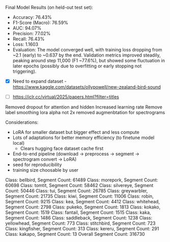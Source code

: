 Final Model Results (on held-out test set):
- Accuracy: 76.43%
- F1-Score (Macro): 76.59%
- AUC: 94.07%
- Precision: 77.02%
- Recall: 76.43%
- Loss: 1.1603
- Evaluation: The model converged well, with training loss dropping from ~2.1 (early) to ~0.637 by the end. Validation metrics improved steadily, peaking around step 11,000 (F1 ~77.6%), but showed some fluctuation in later epochs (possibly due to overfitting or early stopping not triggering).

- [x] Need to expand dataset - https://www.kaggle.com/datasets/ollypowell/new-zealand-bird-sound

- [ ] https://iclr.cc/virtual/2025/papers.html?filter=titles

Removed dropout for attention and hidden
Increased learning rate
Remove label smoothing
lora alpha not 2x
removed augmenbtation for spectrograms

Considerations:
 - LoRA for smaller dataset but bigger effect and less compute
 - Lots of adaptations for better memory efficiency (to finetune model local)
   - Clears hugging face dataset cache first
 - End-to-end pipeline (download -> preprocess -> segment -> spectrogram convert -> LoRA)
 - seed for reproducibility 
 - training size choosable by user 

Class: bellbird, Segment Count: 61489
Class: morepork, Segment Count: 60698
Class: tomtit, Segment Count: 58462
Class: silvereye, Segment Count: 50446
Class: tui, Segment Count: 26785
Class: greywarbler, Segment Count: 21735
Class: kiwi, Segment Count: 11006
Class: robin, Segment Count: 9215
Class: kea, Segment Count: 4412
Class: whitehead, Segment Count: 2798
Class: pukeko, Segment Count: 1813
Class: kokako, Segment Count: 1519
Class: fantail, Segment Count: 1515
Class: kaka, Segment Count: 1486
Class: saddleback, Segment Count: 1238
Class: yellowhead, Segment Count: 773
Class: stitchbird, Segment Count: 723
Class: kingfisher, Segment Count: 313
Class: kereru, Segment Count: 291
Class: kakapo, Segment Count: 13
Overall Segment Count: 316730
